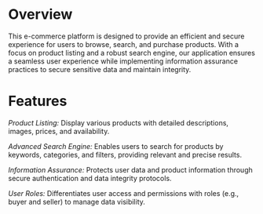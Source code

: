 # Overview
This e-commerce platform is designed to provide an efficient and secure experience for users to browse, search, and purchase products. With a focus on product listing and a robust search engine, our application ensures a seamless user experience while implementing information assurance practices to secure sensitive data and maintain integrity.

# Features
*Product Listing:* Display various products with detailed descriptions, images, prices, and availability.

*Advanced Search Engine:* Enables users to search for products by keywords, categories, and filters, providing relevant and precise results.

*Information Assurance:* Protects user data and product information through secure authentication and data integrity protocols.

*User Roles:* Differentiates user access and permissions with roles (e.g., buyer and seller) to manage data visibility.
